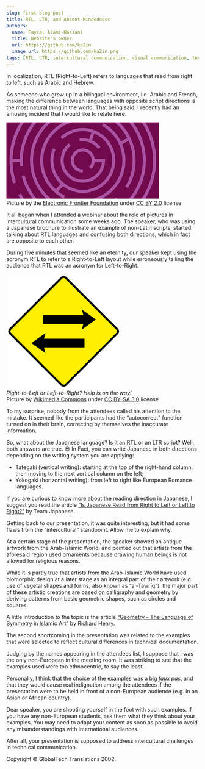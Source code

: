 ```yaml
---
slug: first-blog-post
title: RTL, LTR, and Absent-Mindedness
authors:
  name: Faycal Alami-Hassani
  title: Website's owner
  url: https://github.com/ka2in
  image_url: https://github.com/ka2in.png
tags: [RTL, LTR, intercultural communication, visual communication, technical documentation]
---
```


In localization, RTL (Right-to-Left) refers to languages that read from right to left, such as Arabic and Hebrew.

As someone who grew up in a bilingual environment, i.e. Arabic and French, making the difference between languages with opposite script directions is the most natural thing in the world. That being said, I recently had an amusing incident that I would like to relate here.

![Labyrinth and directions](./directions.jpg)<br />
Picture by the [Electronic Frontier Foundation](https://www.eff.org/) under [CC BY 2.0](https://creativecommons.org/licenses/by/2.0/) license

It all began when I attended a webinar about the role of pictures in intercultural communication some weeks ago. The speaker, who was using a Japanese brochure to illustrate an example of non-Latin scripts, started talking about RTL languages and confusing both directions, which in fact are opposite to each other.

During five minutes that seemed like an eternity, our speaker kept using the acronym RTL to refer to a Right-to-Left layout while erroneously telling the audience that RTL was an acronym for Left-to-Right.

![RTL or LTR](./two-way.png)<br />
*Right-to-Left or Left-to-Right? Help is on the way!<br />*
Picture by [Wikimedia Commons](https://commons.wikimedia.org/wiki/Main_Page) under [CC BY-SA 3.0](https://creativecommons.org/licenses/by-sa/3.0/deed.en) license

To my surprise, nobody from the attendees called his attention to the mistake. It seemed like the participants had the &ldquo;autocorrect&rdquo; function turned on in their brain, correcting by themselves the inaccurate information.

So, what about the Japanese language? Is it an RTL or an LTR script? Well, both answers are true. 😎 In Fact, you can write Japanese in both directions depending on the writing system you are applying:

- Tategaki (vertical writing): starting at the top of the right-hand column, then moving to the next vertical column on the left;
- Yokogaki (horizontal writing): from left to right like European Romance languages.

If you are curious to know more about the reading direction in Japanese, I suggest you read the article [&ldquo;Is Japanese Read from Right to Left or Left to Right?&rdquo;](https://teamjapanese.com/japanese-read-right-left/) by Team Japanese.

Getting back to our presentation, it was quite interesting, but it had some flaws from the &ldquo;intercultural&rdquo; standpoint. Allow me to explain why. 

At a certain stage of the presentation, the speaker showed an antique artwork from the Arab-Islamic World, and pointed out that artists from the aforesaid region used ornaments because drawing human beings is not allowed for religious reasons.

While it is partly true that artists from the Arab-Islamic World have used biomorphic design at a later stage as an integral part of their artwork (e.g. use of vegetal shapes and forms, also known as &ldquo;al-Tawrīq&rdquo;), the major part of these artistic creations are based on calligraphy and geometry by deriving patterns from basic geometric shapes, such as circles and squares. 

A little introduction to the topic is the article [&ldquo;Geometry - The Language of Symmetry in Islamic Art&rdquo;](https://artofislamicpattern.com/resources/educational-posters/) by Richard Henry.

The second shortcoming in the presentation was related to the examples that were selected to reflect cultural differences in technical documentation. 

Judging by the names appearing in the attendees list, I suppose that I was the only non-European in the meeting room. It was striking to see that the examples used were too ethnocentric, to say the least. 

Personally, I think that the choice of the examples was a big *faux pas*, and that they would cause real indignation among the attendees if the presentation were to be held in front of a non-European audience (e.g. in an Asian or African country). 

Dear speaker, you are shooting yourself in the foot with such examples. If you have any non-European students, ask them what they think about your examples. You may need to adapt your content as soon as possible to avoid any misunderstandings with international audiences. 

After all, your presentation is supposed to address intercultural challenges in technical communication.


Copyright © GlobalTech Translations 2002.
